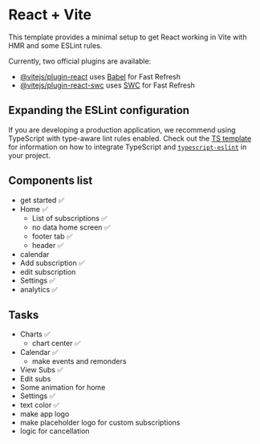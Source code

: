 # React + Vite

This template provides a minimal setup to get React working in Vite with HMR and some ESLint rules.

Currently, two official plugins are available:

- [@vitejs/plugin-react](https://github.com/vitejs/vite-plugin-react/blob/main/packages/plugin-react) uses [Babel](https://babeljs.io/) for Fast Refresh
- [@vitejs/plugin-react-swc](https://github.com/vitejs/vite-plugin-react/blob/main/packages/plugin-react-swc) uses [SWC](https://swc.rs/) for Fast Refresh

## Expanding the ESLint configuration

If you are developing a production application, we recommend using TypeScript with type-aware lint rules enabled. Check out the [TS template](https://github.com/vitejs/vite/tree/main/packages/create-vite/template-react-ts) for information on how to integrate TypeScript and [`typescript-eslint`](https://typescript-eslint.io) in your project.

## Components list

- get started ✅
- Home ✅
  - List of subscriptions ✅
  - no data home screen ✅
  - footer tab ✅
  - header ✅
- calendar
- Add subscription ✅
- edit subscription
- Settings ✅
- analytics ✅

## Tasks

- Charts ✅
  - chart center ✅
- Calendar ✅
  - make events and remonders
- View Subs ✅
- Edit subs
- Some animation for home
- Settings ✅
- text color ✅
- make app logo
- make placeholder logo for custom subscriptions
- logic for cancellation
